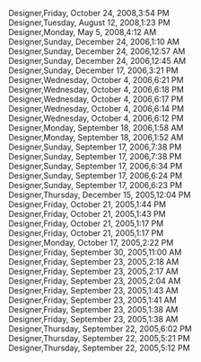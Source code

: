 ﻿Designer,Friday, October 24, 2008,3:54 PM  Designer,Tuesday, August 12, 2008,1:23 PM  Designer,Monday, May 5, 2008,4:12 AM  Designer,Sunday, December 24, 2006,1:10 AM  Designer,Sunday, December 24, 2006,12:57 AM  Designer,Sunday, December 24, 2006,12:45 AM  Designer,Sunday, December 17, 2006,3:21 PM  Designer,Wednesday, October 4, 2006,6:21 PM  Designer,Wednesday, October 4, 2006,6:18 PM  Designer,Wednesday, October 4, 2006,6:17 PM  Designer,Wednesday, October 4, 2006,6:14 PM  Designer,Wednesday, October 4, 2006,6:12 PM  Designer,Monday, September 18, 2006,1:58 AM  Designer,Monday, September 18, 2006,1:52 AM  Designer,Sunday, September 17, 2006,7:38 PM  Designer,Sunday, September 17, 2006,7:38 PM  Designer,Sunday, September 17, 2006,6:34 PM  Designer,Sunday, September 17, 2006,6:24 PM  Designer,Sunday, September 17, 2006,6:23 PM  Designer,Thursday, December 15, 2005,12:04 PM  Designer,Friday, October 21, 2005,1:44 PM  Designer,Friday, October 21, 2005,1:43 PM  Designer,Friday, October 21, 2005,1:17 PM  Designer,Friday, October 21, 2005,1:17 PM  Designer,Monday, October 17, 2005,2:22 PM  Designer,Friday, September 30, 2005,11:00 AM  Designer,Friday, September 23, 2005,2:18 AM  Designer,Friday, September 23, 2005,2:17 AM  Designer,Friday, September 23, 2005,2:04 AM  Designer,Friday, September 23, 2005,1:43 AM  Designer,Friday, September 23, 2005,1:41 AM  Designer,Friday, September 23, 2005,1:38 AM  Designer,Friday, September 23, 2005,1:38 AM  Designer,Thursday, September 22, 2005,6:02 PM  Designer,Thursday, September 22, 2005,5:21 PM  Designer,Thursday, September 22, 2005,5:12 PM